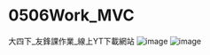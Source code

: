 # 0506Work_MVC
大四下_友鋒課作業_線上YT下載網站
![image](https://github.com/hank444tw/0517Work_MVC/blob/master/Demo1.JPG)
![image](https://github.com/hank444tw/0517Work_MVC/blob/master/Demo2.JPG)
